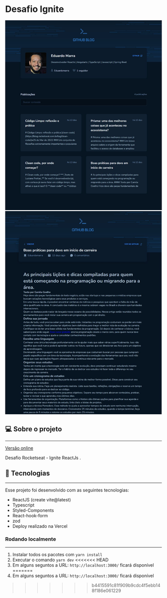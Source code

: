 # Desafio Ignite

<div align="center">
  <img
    width="768px"
    height="auto"
    alt="Homepage"
    title="Home do blog"
    src="./src/assets/home_github_blog.JPG"
  />
</div>
<div align="center">
  <img
    width="768px"
    height="auto"
    alt="post detail "
    title="Home do blog"
    src="./src/assets/post_github_blog.JPG"
  />
</div>

## 💻 Sobre o projeto

---

<a href="github-blog-emarra.vercel.app" target="_blank">Versão online</a>

Desafio Rocketseat - Ignite ReactJs .

## 🚀 Tecnologias

---

Esse projeto foi desenvolvido com as seguintes tecnologias:

- ReactJS (create vite@latest)
- Typescript
- Styled-Components
- React-hook-form
- zod
- Deploy realizado na Vercel

### Rodando localmente

---

1. Instalar todos os pacotes com `yarn install`
2. Executar o comando `yarn dev`
<<<<<<< HEAD
3. Em alguns seguntos a URL: `http://localhost:3000/` ficará disponível
=======
3. Em alguns seguntos a URL: `http://localhost:3000/` ficará disponível
>>>>>>> b4415591c81f909b9cdc4f5ebb148f186e061229
